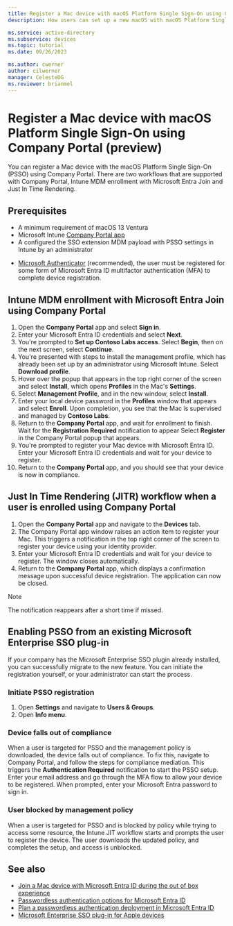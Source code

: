 ```yaml
---
title: Register a Mac device with macOS Platform Single Sign-On using Company Portal
description: How users can set up a new macOS with macOS Platform Single Sign-On Extension, using Company Portal.

ms.service: active-directory
ms.subservice: devices
ms.topic: tutorial
ms.date: 09/26/2023

ms.author: cwerner
author: cilwerner
manager: CelesteDG
ms.reviewer: brianmel
---
```


# Register a Mac device with macOS Platform Single Sign-On using Company Portal (preview)

You can register a Mac device with the macOS Platform Single Sign-On (PSSO) using Company Portal. There are two workflows that are supported with Company Portal, Intune MDM enrollment with Microsoft Entra Join and Just In Time Rendering.

## Prerequisites

- A minimum requirement of macOS 13 Ventura
- Microsoft Intune [Company Portal app](/mem/intune/apps/apps-company-portal-macos) <!--TODO: version-->
- A configured the SSO extension MDM payload with PSSO settings in Intune by an administrator
<!--TODO: Link to other article-->
- [Microsoft Authenticator](https://support.microsoft.com/account-billing/how-to-use-the-microsoft-authenticator-app-9783c865-0308-42fb-a519-8cf666fe0acc) (recommended), the user must be registered for some form of Microsoft Entra ID multifactor authentication (MFA) to complete device registration.

## Intune MDM enrollment with Microsoft Entra Join using Company Portal

1. Open the **Company Portal** app and select **Sign in**.
1. Enter your Microsoft Entra ID credentials and select **Next**.
1. You're prompted to **Set up Contoso Labs access**. Select **Begin**, then on the next screen, select **Continue**. <!--TODO: Insert slide 84 screenshot-->
1. You're presented with steps to install the management profile, which has already been set up by an administrator using Microsoft Intune. Select **Download profile**. <!--TODO: Insert slide 87 screenshot-->
1. Hover over the popup that appears in the top right corner of the screen and select **Install**, which opens **Profiles** in the Mac's **Settings**. <!--TODO: Insert slide 89 screenshot-->
1. Select **Management Profile**, and in the new window, select **Install**. <!--TODO: Insert slide 90 screenshot-->
1. Enter your local device password in the **Profiles** window that appears and select **Enroll**. Upon completion, you see that the Mac is supervised and managed by **Contoso Labs**.
1. Return to the **Company Portal** app, and wait for enrollment to finish. Wait for the **Registration Required** notification to appear Select **Register** in the Company Portal popup that appears.<!--TODO: Insert slide 97 screenshot-->
1. You're prompted to register your Mac device with Microsoft Entra ID. Enter your Microsoft Entra ID credentials and wait for your device to register.
1. Return to the **Company Portal** app, and you should see that your device is now in compliance. <!--TODO: Insert slide 103 screenshot-->

## Just In Time Rendering (JITR) workflow when a user is enrolled using Company Portal

1. Open the **Company Portal** app and navigate to the **Devices** tab.
1. The Company Portal app window raises an action item to register your Mac. This triggers a notification in the top right corner of the screen to register your device using your identity provider. <!--TODO: Insert slide 71 screenshot-->
1. Enter your Microsoft Entra ID credentials and wait for your device to register. The window closes automatically.
1. Return to the **Company Portal** app, which displays a confirmation message upon successful device registration. The application can now be closed. <!--TODO: Insert slide 77 screenshot-->

> [!NOTE]
> The notification reappears after a short time if missed.

## Enabling PSSO from an existing Microsoft Enterprise SSO plug-in

If your company has the Microsoft Enterprise SSO plugin already installed, you can successfully migrate to the new feature. You can initiate the registration yourself, or your administrator can start the process.

### Initiate PSSO registration

1. Open **Settings** and navigate to **Users & Groups**.
1. Open **Info menu**.
<!--TODO: Clarify steps-->

### Device falls out of compliance

When a user is targeted for PSSO and the management policy is downloaded, the device falls out of compliance. To fix this, navigate to Company Portal, and follow the steps for compliance mediation. This triggers the **Authentication Required** notification to start the PSSO setup. Enter your email address and go through the MFA flow to allow your device to be registered. When prompted, enter your Microsoft Entra password to sign in.

### User blocked by management policy

When a user is targeted for PSSO and is blocked by policy while trying to access some resource, the Intune JIT workflow starts and prompts the user to register the device. The user downloads the updated policy, and completes the setup, and access is unblocked.

## See also

- [Join a Mac device with Microsoft Entra ID during the out of box experience](./device-join-macos-pssoe-out-of-box.md)
- [Passwordless authentication options for Microsoft Entra ID](../authentication/concept-authentication-passwordless.md)
- [Plan a passwordless authentication deployment in Microsoft Entra ID](../authentication/howto-authentication-passwordless-deployment.md)
- [Microsoft Enterprise SSO plug-in for Apple devices](../../identity-platform/apple-sso-plugin.md)